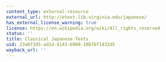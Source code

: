 ```yaml
---
content_type: external-resource
external_url: http://etext.lib.virginia.edu/japanese/
has_external_license_warning: true
license: https://en.wikipedia.org/wiki/All_rights_reserved
status: ''
title: Classical Japanese Texts
uid: 23a6f3d5-ad1d-4143-b960-10b7bf1432d5
wayback_url: ''
---
```

